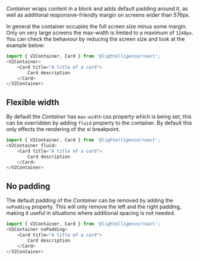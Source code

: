 *Container* wraps content in a block and adds default padding around it, as 
well as additional responsive-friendly margin on screens wider than 576px.

In general the container occupies the full screen size minus some margin. Only on very large screens the max-width is limited to a maximum of `1248px`. You
can check the behaviour by reducing the screen size and look at the example
below:

```js
import { V2Container, Card } from '@lightelligence/react';
<V2Container>
	<Card title="A title of a card">
		Card description
	</Card>
</V2Container>
```

## Flexible width

By default the *Container* has `max-width` css property which is being set,
this can be overridden by adding `fluid` property to the container. By default this only effects the rendering of the xl breakpoint.

```js
import { V2Container, Card } from '@lightelligence/react';
<V2Container fluid>
	<Card title="A title of a card">
		Card description
	</Card>
</V2Container>
```

## No padding

The default padding of the *Container* can be removed by adding the `noPadding` property. This will only remove the left and the right padding,
making it useful in situations where additional spacing is not needed.

```js
import { V2Container, Card } from '@lightelligence/react';
<V2Container noPadding>
	<Card title="A title of a card">
		Card description
	</Card>
</V2Container>
```
